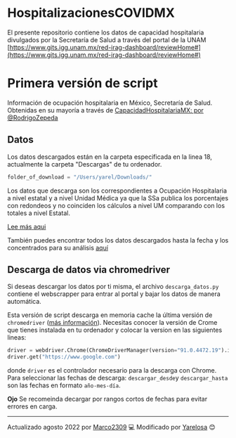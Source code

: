# HospitalizacionesCOVIDMX

El presente repositorio contiene los datos de capacidad hospitalaria divulgados por la Secretaría de Salud a través del portal de la UNAM
[https://www.gits.igg.unam.mx/red-irag-dashboard/reviewHome#](https://www.gits.igg.unam.mx/red-irag-dashboard/reviewHome#)

# Primera versión de script
Información de ocupación hospitalaria en México, Secretaría de Salud. Obtenidas en su mayoría a través de [CapacidadHospitalariaMX: por @RodrigoZepeda](https://github.com/RodrigoZepeda/CapacidadHospitalariaMX)

## Datos
Los datos descargados están en la carpeta especificada en la linea 18, actualmente la carpeta "Descargas" de tu ordenador. 
```python
folder_of_download = "/Users/yarel/Downloads/"
```

Los datos que descarga son los correspondientes a Ocupación Hospitalaria a nivel estatal y a nivel Unidad Médica ya que la SSa publica los porcentajes con redondeos y no coinciden los cálculos a nivel UM comparando con los totales a nivel Estatal.

[Lee más aqui](https://serendipia.digital/covid-19/datos-sobre-ocupacion-hospitalaria-en-mexico-no-son-replicables/)

También puedes encontrar todos los datos descargados hasta la fecha y los concentrados para su análisis [aquí](https://archivos.serendipiadata.com/ocupacion/)

## Descarga de datos via chromedriver

Si deseas descargar los datos por ti misma, el archivo `descarga_datos.py` contiene el webscrapper para entrar al portal y bajar los datos de manera automática. 

Esta versión de script descarga en memoria cache la última versión de `chromedriver` ([más información](https://chromedriver.chromium.org)). Necesitas conocer la versión de Crome que tienes instalada en tu ordenador y colocar la version en las siguientes lineas:

```python
driver = webdriver.Chrome(ChromeDriverManager(version="91.0.4472.19").install(), options=option)
driver.get("https://www.google.com")
```

donde `driver` es el controlador necesario para la descarga con Chrome. Para seleccionar las fechas de descarga:  `descargar_desde`y `descargar_hasta` son las fechas en formato `año-mes-día`. 

**Ojo** Se recomeinda decargar por rangos cortos de fechas para evitar errores en carga. 


---
Actualizado agosto 2022 por [Marco2309](https://github.com/Marco2309) 💻
Modificado por [Yarelosa](https://github.com/Yarelosa) 😊
